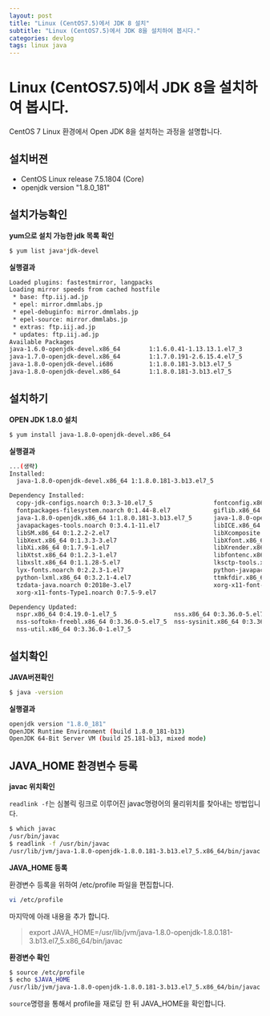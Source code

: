 ```yaml
---
layout: post
title: "Linux (CentOS7.5)에서 JDK 8 설치"
subtitle: "Linux (CentOS7.5)에서 JDK 8을 설치하여 봅시다."
categories: devlog
tags: linux java
---
```


# Linux (CentOS7.5)에서 JDK 8을 설치하여 봅시다.
CentOS 7 Linux 환경에서 Open JDK 8을 설치하는 과정을 설명합니다.

## 설치버젼
* CentOS Linux release 7.5.1804 (Core)
* openjdk version "1.8.0_181"

## 설치가능확인
**yum으로 설치 가능한 jdk 목록 확인**
```sh
$ yum list java*jdk-devel
```
**실행결과**
```sh
Loaded plugins: fastestmirror, langpacks
Loading mirror speeds from cached hostfile
 * base: ftp.iij.ad.jp
 * epel: mirror.dmmlabs.jp
 * epel-debuginfo: mirror.dmmlabs.jp
 * epel-source: mirror.dmmlabs.jp
 * extras: ftp.iij.ad.jp
 * updates: ftp.iij.ad.jp
Available Packages
java-1.6.0-openjdk-devel.x86_64        1:1.6.0.41-1.13.13.1.el7_3        base
java-1.7.0-openjdk-devel.x86_64        1:1.7.0.191-2.6.15.4.el7_5        updates
java-1.8.0-openjdk-devel.i686          1:1.8.0.181-3.b13.el7_5           updates
java-1.8.0-openjdk-devel.x86_64        1:1.8.0.181-3.b13.el7_5           updates
```
## 설치하기
**OPEN JDK 1.8.0 설치**
```sh
$ yum install java-1.8.0-openjdk-devel.x86_64
```
**실행결과**
```sh
...(생략)
Installed:
  java-1.8.0-openjdk-devel.x86_64 1:1.8.0.181-3.b13.el7_5

Dependency Installed:
  copy-jdk-configs.noarch 0:3.3-10.el7_5                 fontconfig.x86_64 0:2.10.95-11.el7
  fontpackages-filesystem.noarch 0:1.44-8.el7            giflib.x86_64 0:4.1.6-9.el7
  java-1.8.0-openjdk.x86_64 1:1.8.0.181-3.b13.el7_5      java-1.8.0-openjdk-headless.x86_64 1:1.8.0.181-3.b13.el7_5
  javapackages-tools.noarch 0:3.4.1-11.el7               libICE.x86_64 0:1.0.9-9.el7
  libSM.x86_64 0:1.2.2-2.el7                             libXcomposite.x86_64 0:0.4.4-4.1.el7
  libXext.x86_64 0:1.3.3-3.el7                           libXfont.x86_64 0:1.5.2-1.el7
  libXi.x86_64 0:1.7.9-1.el7                             libXrender.x86_64 0:0.9.10-1.el7
  libXtst.x86_64 0:1.2.3-1.el7                           libfontenc.x86_64 0:1.1.3-3.el7
  libxslt.x86_64 0:1.1.28-5.el7                          lksctp-tools.x86_64 0:1.0.17-2.el7
  lyx-fonts.noarch 0:2.2.3-1.el7                         python-javapackages.noarch 0:3.4.1-11.el7
  python-lxml.x86_64 0:3.2.1-4.el7                       ttmkfdir.x86_64 0:3.0.9-42.el7
  tzdata-java.noarch 0:2018e-3.el7                       xorg-x11-font-utils.x86_64 1:7.5-20.el7
  xorg-x11-fonts-Type1.noarch 0:7.5-9.el7

Dependency Updated:
  nspr.x86_64 0:4.19.0-1.el7_5                nss.x86_64 0:3.36.0-5.el7_5          nss-softokn.x86_64 0:3.36.0-5.el7_5
  nss-softokn-freebl.x86_64 0:3.36.0-5.el7_5  nss-sysinit.x86_64 0:3.36.0-5.el7_5  nss-tools.x86_64 0:3.36.0-5.el7_5
  nss-util.x86_64 0:3.36.0-1.el7_5
```

## 설치확인
**JAVA버젼확인**
```sh
$ java -version
```
**실행결과**
```sh
openjdk version "1.8.0_181"
OpenJDK Runtime Environment (build 1.8.0_181-b13)
OpenJDK 64-Bit Server VM (build 25.181-b13, mixed mode)
```

## JAVA_HOME 환경변수 등록
**javac 위치확인**

`readlink -f`는 심볼릭 링크로 이루어진 javac명령어의 물리위치를 찾아내는 방법입니다.
```sh
$ which javac
/usr/bin/javac
$ readlink -f /usr/bin/javac
/usr/lib/jvm/java-1.8.0-openjdk-1.8.0.181-3.b13.el7_5.x86_64/bin/javac
```
**JAVA_HOME 등록**

환경변수 등록을 위하여 /etc/profile 파일을 편집합니다.
```sh
vi /etc/profile
```
마지막에 아래 내용을 추가 합니다.
> export JAVA_HOME=/usr/lib/jvm/java-1.8.0-openjdk-1.8.0.181-3.b13.el7_5.x86_64/bin/javac

**환경변수 확인**
```sh
$ source /etc/profile
$ echo $JAVA_HOME
/usr/lib/jvm/java-1.8.0-openjdk-1.8.0.181-3.b13.el7_5.x86_64/bin/javac
```
`source`명령을 통해서 profile을 재로딩 한 뒤 JAVA_HOME을 확인합니다.







